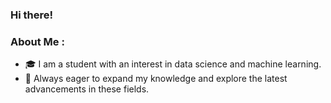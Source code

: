 ### Hi there!
### About Me :
- 🎓 I am a student with an interest in data science and machine learning.
- 🌱 Always eager to expand my knowledge and explore the latest advancements in these fields.
